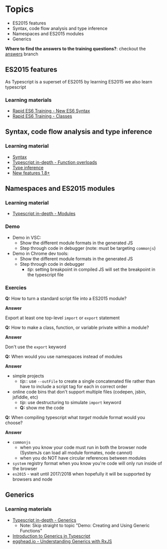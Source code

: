 # Topics

* ES2015 features
* Syntax, code flow analysis and type inference
* Namespaces and ES2015 modules
* Generics

**Where to find the answers to the training questions?**: checkout the [answers](https://github.com/ccrowhurstram/ram-typescript-training/tree/answers) branch

## ES2015 features

As Typescript is a superset of ES2015 by learning ES2015 we also learn typescript

### Learning materials

* [Rapid ES6 Training - New ES6 Syntax](https://app.pluralsight.com/player?course=rapid-es6-training&author=mark-zamoyta&name=rapid-es6-training-m2&clip=0&mode=live)
* [Rapid ES6 Training - Classes](https://app.pluralsight.com/player?course=rapid-es6-training&author=mark-zamoyta&name=rapid-es6-training-m3&clip=3&mode=live)

## Syntax, code flow analysis and type inference

### Learning material

* [Syntax](src/syntax)
* [Typescript in-depth - Function overloads](https://app.pluralsight.com/player?course=typescript-in-depth&author=brice-wilson&name=typescript-in-depth-m4&clip=11&mode=live)
* [Type inference](src/type-inference)
* [New features 1.8+](https://www.youtube.com/watch?v=6wEVu_mkJjM#t=44m25s)


## Namespaces and ES2015 modules

### Learning material

* [Typescript in-depth - Modules](https://app.pluralsight.com/player?course=typescript-in-depth&author=brice-wilson&name=typescript-in-depth-m7&clip=0&mode=live)

### Demo

* Demo in VSC:
    * Show the different module formats in the generated JS
    * Step through code in debugger (note: must be targeting `commonjs`)
* Demo in Chrome dev tools:
    * Show the different module formats in the generated JS
    * Step through code in debugger
	    * *tip*: setting breakpoint in compiled JS will set the breakpoint in the typescript file

### Exercies

**Q:** How to turn a standard script file into a ES2015 module?

**Answer**

Export at least one top-level `import` or `export` statement

**Q:** How to make a class, function, or variable private within a module?

**Answer**

Don't use the `export` keyword

**Q:** When would you use namespaces instead of modules

**Answer**
* simple projects
	* *tip:*: use `--outFile` to create a single concatenated file rather than have to include a script tag for each in correct order
* online code bins  that don't support multiple files (codepen, jsbin, jsfiddle, etc)
	* *tip*: use destructuring to simulate `import` keyword
	* **Q:** show me the code

**Q:** When compiling typescript what *target* module format would you choose?

**Answer**

* `commonjs`
	* when you know your code must run in both the browser node (SystemJs can load all module formates, node cannot)
	* when you do NOT have circular references between modules
* `system` registry format when you know you're code will only run inside of the browser
* `es2015` - wait until 2017/2018 when hopefully it will be supported by browsers and node


## Generics

### Learning materials

* [Typescript in-depth - Generics](https://app.pluralsight.com/player?course=typescript-in-depth&author=brice-wilson&name=typescript-in-depth-m8&clip=4&mode=live)
	* Note: Skip straight to topic "Demo: Creating and Using Generic Functions"
* [Introduction to Generics in Typescript ](https://egghead.io/lessons/typescript-introduction-to-generics-in-typescript)
* [egghead.io - Understanding Generics with RxJS](https://egghead.io/lessons/typescript-understanding-generics-with-rxjs)
